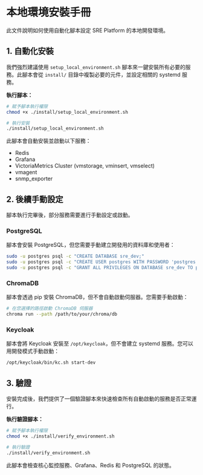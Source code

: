 # 本地環境安裝手冊

此文件說明如何使用自動化腳本設定 SRE Platform 的本地開發環境。

## 1. 自動化安裝

我們強烈建議使用 `setup_local_environment.sh` 腳本來一鍵安裝所有必要的服務。此腳本會從 `install/` 目錄中複製必要的元件，並設定相關的 systemd 服務。

**執行腳本：**

```bash
# 賦予腳本執行權限
chmod +x ./install/setup_local_environment.sh

# 執行安裝
./install/setup_local_environment.sh
```

此腳本會自動安裝並啟動以下服務：
*   Redis
*   Grafana
*   VictoriaMetrics Cluster (vmstorage, vminsert, vmselect)
*   vmagent
*   snmp_exporter

## 2. 後續手動設定

腳本執行完畢後，部分服務需要進行手動設定或啟動。

### PostgreSQL
腳本會安裝 PostgreSQL，但您需要手動建立開發用的資料庫和使用者：
```bash
sudo -u postgres psql -c "CREATE DATABASE sre_dev;"
sudo -u postgres psql -c "CREATE USER postgres WITH PASSWORD 'postgres';"
sudo -u postgres psql -c "GRANT ALL PRIVILEGES ON DATABASE sre_dev TO postgres;"
```

### ChromaDB
腳本會透過 pip 安裝 ChromaDB，但不會自動啟動伺服器。您需要手動啟動：
```bash
# 在您選擇的路徑啟動 ChromaDB 伺服器
chroma run --path /path/to/your/chroma/db
```

### Keycloak
腳本會將 Keycloak 安裝至 `/opt/keycloak`，但不會建立 systemd 服務。您可以用開發模式手動啟動：
```bash
/opt/keycloak/bin/kc.sh start-dev
```

## 3. 驗證

安裝完成後，我們提供了一個驗證腳本來快速檢查所有自動啟動的服務是否正常運行。

**執行驗證腳本：**

```bash
# 賦予腳本執行權限
chmod +x ./install/verify_environment.sh

# 執行驗證
./install/verify_environment.sh
```

此腳本會檢查核心監控服務、Grafana、Redis 和 PostgreSQL 的狀態。
